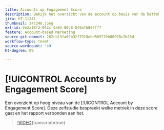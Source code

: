 ```yaml
---
title: Accounts op Engagement Score
description: Bekijk het overzicht van de account op basis van de betrokkenheidsscore. Leer welke metriek in deze score en het rapport verbonden aan het gaat.
jira: KT-11241
thumbnail: 347248.jpeg
exl-id: 0e2a18f2-042c-4a93-80c8-840afb804ff7
feature: Account-based Marketing
source-git-commit: 262cb13fa02b32f7918ebd569720b80078c2b28d
workflow-type: tm+mt
source-wordcount: '49'
ht-degree: 0%

---
```


# [!UICONTROL Accounts by Engagement Score]

Een overzicht op hoog niveau van de [!UICONTROL Account by Engagement Score].  Deze zelfstudie bespreekt welke metriek in deze score gaat en het rapport verbonden aan het.

>[!VIDEO](https://video.tv.adobe.com/v/3432125/?learn=on&captions=dut){transcript=true}
